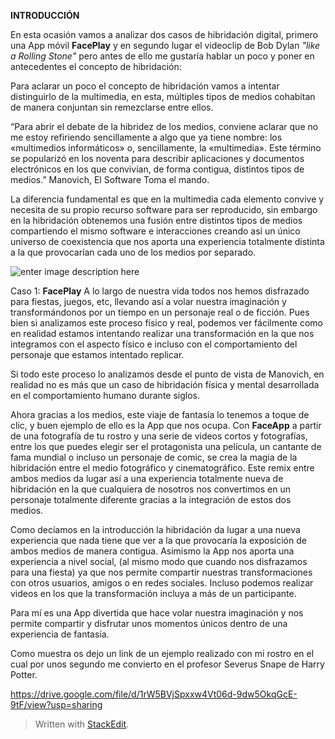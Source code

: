 ﻿

**INTRODUCCIÓN**

En esta ocasión vamos a analizar dos casos de hibridación digital, primero una App móvil **FacePlay** y en segundo lugar el videoclip de Bob Dylan *"like a Rolling Stone"* pero antes de ello me gustaría hablar un poco y poner en antecedentes el concepto de hibridación:

Para aclarar un poco el concepto de hibridación vamos a intentar distinguirlo de la multimedia, en esta, múltiples tipos de medios cohabitan de manera conjuntan sin remezclarse entre ellos.

“Para abrir el debate de la hibridez de los medios, conviene aclarar que no me estoy refiriendo sencillamente a algo que ya tiene nombre: los «multimedios informáticos» o, sencillamente, la «multimedia». Este término se popularizó en los noventa para describir aplicaciones y documentos electrónicos en los que convivían, de forma contigua, distintos tipos de medios.” Manovich, El Software Toma el mando.

La diferencia fundamental es que en la multimedia cada elemento convive y necesita de su propio recurso software para ser reproducido, sin embargo en la hibridación obtenemos una fusión entre distintos tipos de medios compartiendo el mismo software e interacciones creando así un único universo de coexistencia que nos aporta una experiencia totalmente distinta a la que provocarían cada uno de los medios por separado.


![enter image description here](https://play-lh.googleusercontent.com/VXTCkZJtyurz6nuiBgfrZ9yK0JEvsoqK1DUMiUj40WG7riWJ0EoOpAwRbUmdnNEwrJ0)


Caso 1: **FacePlay**
A lo largo de nuestra vida todos nos hemos disfrazado para fiestas, juegos, etc, llevando así a volar nuestra imaginación y transformándonos por un tiempo en un personaje real o de ficción. 
Pues bien si analizamos este proceso físico y real, podemos ver fácilmente como en realidad estamos intentando realizar una transformación en la que nos integramos con el aspecto físico e incluso con el comportamiento del personaje que estamos intentado replicar. 

Si todo este proceso lo analizamos desde el punto de vista de Manovich, en realidad no es más que un caso de hibridación física y mental desarrollada en el comportamiento humano durante siglos. 

Ahora gracias a los medios, este viaje de fantasía lo tenemos a toque de clic, y buen ejemplo de ello es la App que nos ocupa. Con **FaceApp** a partir de una fotografía de tu rostro y una serie de videos cortos y fotografías, entre los que puedes elegir ser el protagonista una película, un cantante de fama mundial o incluso un personaje de comic, se crea la magia de la hibridación entre el medio fotográfico y cinematográfico. 
Este remix entre ambos medios da lugar así a una experiencia totalmente nueva de hibridación en la que cualquiera de nosotros nos convertimos en un personaje totalmente diferente gracias a la integración de estos dos medios.

Como decíamos en la introducción la hibridación da lugar a una nueva experiencia que nada tiene que ver a la que provocaría la exposición de ambos medios de manera contigua.
Asimismo la App nos aporta una experiencia a nivel social, (al mismo modo que cuando nos disfrazamos para una fiesta) ya que nos permite compartir nuestras transformaciones con otros usuarios, amigos o en redes sociales. Incluso podemos realizar videos en los que la transformación incluya a más de un participante. 

Para mí es una App divertida que hace volar nuestra imaginación y nos permite compartir y disfrutar unos momentos únicos dentro de una experiencia de fantasía.  

Como muestra os dejo un link de un ejemplo realizado con mi rostro en el cual por unos segundo me convierto en el profesor Severus Snape de Harry Potter.

https://drive.google.com/file/d/1rW5BVjSpxxw4Vt06d-9dw5OkqGcE-9tF/view?usp=sharing



> Written with [StackEdit](https://stackedit.io/).

